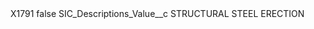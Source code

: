 <?xml version="1.0" encoding="UTF-8"?>
<CustomMetadata xmlns="http://soap.sforce.com/2006/04/metadata" xmlns:xsi="http://www.w3.org/2001/XMLSchema-instance" xmlns:xsd="http://www.w3.org/2001/XMLSchema">
    <label>X1791</label>
    <protected>false</protected>
    <values>
        <field>SIC_Descriptions_Value__c</field>
        <value xsi:type="xsd:string">STRUCTURAL STEEL ERECTION</value>
    </values>
</CustomMetadata>
